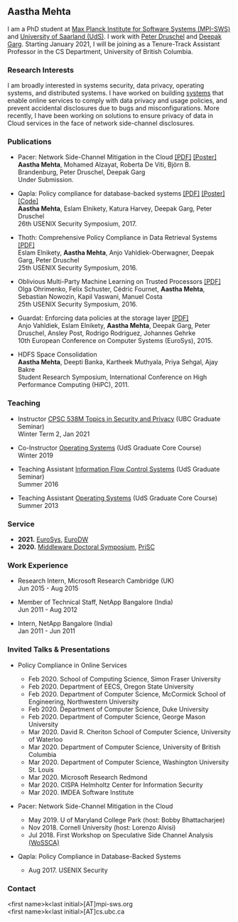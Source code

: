 ## Aastha Mehta

I am a PhD student at [Max Planck Institute for Software Systems (MPI-SWS)](http://www.mpi-sws.org/) and [University of Saarland (UdS)](http://cs.uni-saarland.de/). I work with [Peter Druschel](http://www.mpi-sws.org/~druschel/) and [Deepak Garg](http://www.mpi-sws.org/~dg/). Starting January 2021, I will be joining as a Tenure-Track Assistant Professor in the CS Department, University of British Columbia.

### Research Interests

I am broadly interested in systems security, data privacy, operating systems, and distributed systems. I have worked on building [systems](http://thoth.mpi-sws.org/) that enable online services to comply with data privacy and usage policies, and prevent accidental disclosures due to bugs and misconfigurations. More recently, I have been working on solutions to ensure privacy of data in Cloud services in the face of network side-channel disclosures.

### Publications
- Pacer: Network Side-Channel Mitigation in the Cloud [\[PDF\]](https://arxiv.org/pdf/1908.11568.pdf) [\[Poster\]](https://people.mpi-sws.org/~aasthakm/files/pacer_poster.pdf)<br>
**Aastha Mehta**, Mohamed Alzayat, Roberta De Viti, Björn B. Brandenburg, Peter Druschel, Deepak Garg<br>
Under Submission.

- Qapla: Policy compliance for database-backed systems [\[PDF\]](https://www.mpi-sws.org/~aasthakm/files/qapla.pdf) [\[Poster\]](https://www.mpi-sws.org/~aasthakm/files/qapla_poster.pdf) [\[Code\]](https://github.com/aasthakm/qapla)<br>
**Aastha Mehta**, Eslam Elnikety, Katura Harvey, Deepak Garg, Peter Druschel<br>
26th USENIX Security Symposium, 2017.

- Thoth: Comprehensive Policy Compliance in Data Retrieval Systems [\[PDF\]](http://www.mpi-sws.org/~elnikety/Eslam_Elnikety_Web_Page_files/sec16_paper_elnikety.pdf)<br>
Eslam Elnikety, **Aastha Mehta**, Anjo Vahldiek-Oberwagner, Deepak Garg, Peter Druschel<br>
25th USENIX Security Symposium, 2016.

- Oblivious Multi-Party Machine Learning on Trusted Processors [\[PDF\]](https://www.usenix.org/system/files/conference/usenixsecurity16/sec16_paper_ohrimenko.pdf)<br>
Olga Ohrimenko, Felix Schuster, Cédric Fournet, **Aastha Mehta**, Sebastian Nowozin, Kapil Vaswani, Manuel Costa<br>
25th USENIX Security Symposium, 2016.

- Guardat: Enforcing data policies at the storage layer [\[PDF\]](http://www.mpi-sws.org/~aasthakm/files/eurosys15-guardat.pdf)<br>
Anjo Vahldiek, Eslam Elnikety, **Aastha Mehta**, Deepak Garg, Peter Druschel, Ansley Post, Rodrigo Rodriguez, Johannes Gehrke<br>
10th European Conference on Computer Systems (EuroSys), 2015.

- HDFS Space Consolidation<br>
**Aastha Mehta**, Deepti Banka, Kartheek Muthyala, Priya Sehgal, Ajay Bakre<br>
Student Research Symposium, International Conference on High Performance Computing (HiPC), 2011.

### Teaching
- Instructor [CPSC 538M Topics in Security and Privacy](https://www.mpi-sws.org/~aasthakm/courses/cpsc538m.html) (UBC Graduate Seminar)<br>
Winter Term 2, Jan 2021

- Co-Instructor [Operating Systems](https://courses.mpi-sws.org/os-ws19/) (UdS Graduate Core Course)<br>
Winter 2019

- Teaching Assistant [Information Flow Control Systems](https://people.mpi-sws.org/~dg/teaching/ifcs2016/ifcs2016.html) (UdS Graduate Seminar)<br>
Summer 2016

- Teaching Assistant [Operating Systems](http://courses.mpi-sws.org/os-ss13/) (UdS Graduate Core Course)<br>
Summer 2013

### Service
- **2021.** [EuroSys](https://2021.eurosys.org/), [EuroDW](https://2021.eurosys.org/workshops.html#workshops)
- **2020.** [Middleware Doctoral Symposium](https://2020.middleware-conference.org/call-for-doctoral-symposium.html), [PriSC](https://popl21.sigplan.org/home/prisc-2021)

### Work Experience
- Research Intern, Microsoft Research Cambridge (UK)<br>
Jun 2015 - Aug 2015


- Member of Technical Staff, NetApp Bangalore (India)<br>
Jun 2011 - Aug 2012

- Intern, NetApp Bangalore (India)<br>
Jan 2011 - Jun 2011

### Invited Talks & Presentations
- Policy Compliance in Online Services
  - Feb 2020. School of Computing Science, Simon Fraser University
  - Feb 2020. Department of EECS, Oregon State University
  - Feb 2020. Department of Computer Science, McCormick School of Engineering, Northwestern University
  - Feb 2020. Department of Computer Science, Duke University
  - Feb 2020. Department of Computer Science, George Mason University
  - Mar 2020. David R. Cheriton School of Computer Science, University of Waterloo
  - Mar 2020. Department of Computer Science, University of British Columbia
  - Mar 2020. Department of Computer Science, Washington University St. Louis
  - Mar 2020. Microsoft Research Redmond
  - Mar 2020. CISPA Helmholtz Center for Information Security
  - Mar 2020. IMDEA Software Institute
  
- Pacer: Network Side-Channel Mitigation in the Cloud
  - May 2019. U of Maryland College Park (host: Bobby Bhattacharjee)
  - Nov 2018. Cornell University (host: Lorenzo Alvisi)
  - Jul 2018. First Workshop on Speculative Side Channel Analysis [(WoSSCA)](https://conf.researchr.org/track/wossca-2018/wossca-2018-papers#program)
  
- Qapla: Policy Compliance in Database-Backed Systems
  - Aug 2017. USENIX Security
  
### Contact
\<first name\>k\<last initial\>[AT]mpi-sws.org<br>
\<first name\>k\<last initial\>[AT]cs.ubc.ca
